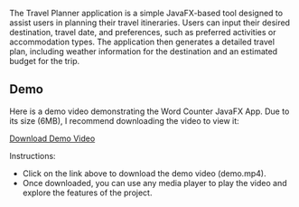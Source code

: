 The Travel Planner application is a simple JavaFX-based tool designed to assist users in planning their travel itineraries. Users can input their desired destination, travel date, and preferences, such as preferred activities or accommodation types. The application then generates a detailed travel plan, including weather information for the destination and an estimated budget for the trip.

## Demo

Here is a demo video demonstrating the Word Counter JavaFX App. Due to its size (6MB), I recommend downloading the video to view it:

[Download Demo Video](https://github.com/oussama-zbair/CodeAlpha_Task_3/blob/main/demo/demo.mp4)

Instructions:

- Click on the link above to download the demo video (demo.mp4).
- Once downloaded, you can use any media player to play the video and explore the features of the project.
